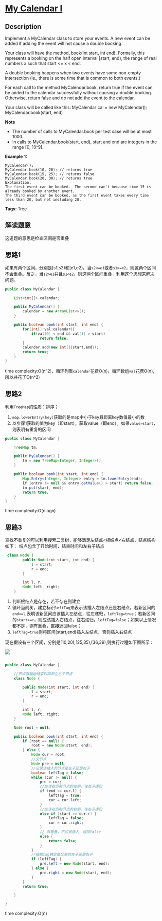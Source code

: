 # [My Calendar I][title]

## Description

Implement a MyCalendar class to store your events. A new event can be added if adding the event will not cause a double booking.

Your class will have the method, book(int start, int end). Formally, this represents a booking on the half open interval [start, end), the range of real numbers x such that start <= x < end.

A double booking happens when two events have some non-empty intersection (ie., there is some time that is common to both events.)

For each call to the method MyCalendar.book, return true if the event can be added to the calendar successfully without causing a double booking. Otherwise, return false and do not add the event to the calendar.

Your class will be called like this: MyCalendar cal = new MyCalendar(); MyCalendar.book(start, end)

**Note**
- The number of calls to MyCalendar.book per test case will be at most 1000.
- In calls to MyCalendar.book(start, end), start and end are integers in the range [0, 10^9].

**Example 1:**

```
MyCalendar();
MyCalendar.book(10, 20); // returns true
MyCalendar.book(15, 25); // returns false
MyCalendar.book(20, 30); // returns true
Explanation: 
The first event can be booked.  The second can't because time 15 is already booked by another event.
The third event can be booked, as the first event takes every time less than 20, but not including 20.
```

**Tags:** Tree

## 解读题意
这道题的意思是检查区间是否重叠

## 思路1 
如果有两个区间，分别是[s1,s2)和[e1,e2)。当`s2<=e1`或者`s1>=e2`，则这两个区间不会重叠。反之，当`s2>e1`并且`s1<e2`，则这两个区间重叠，利用这个思想来解决问题。

```java
public class MyCalendar {

    List<int[]> calendar;

    public MyCalendar() {
        calendar = new ArrayList<>();
    }

    public boolean book(int start, int end) {
        for(int[] val:calendar){
            if(val[0] < end && val[1] > start)
                return false;
        }
        calendar.add(new int[]{start,end});
        return true;
    }
}
```
time complexity:O(n^2)，循环列表`calendar`花费O(n)，循环数组`val`花费O(n),所以共花了O(n^2)

## 思路2
利用`TreeMap`的性质：排序；
1. `map.lowerEntry(key)`获取的是map中小于key且距离key数值最小的数
2. 以步骤1获取的值为key（即start），获取value（即end）。如果`value>start`，则表明有重复的区间


```java
public class MyCalendar {

    TreeMap tm;

    public MyCalendar() {
        tm = new TreeMap<Integer, Integer>();
    }

    public boolean book(int start, int end) {
        Map.Entry<Integer, Integer> entry = tm.lowerEntry(end);
        if (entry != null && entry.getValue() > start) return false;
        tm.put(start, end);
        return true;
    }
}
```
time complexity:O(nlogn)

## 思路3
查找不重复的可以利用搜索二叉树，能够满足左结点<根结点<右结点，结点结构如下：
结点包含了开始时间，结束时间和左右子结点
```java
 class Node {
        public Node(int start, int end) {
            l = start;
            r = end;
        }

        int l, r;
        Node left, right;
    }
```
1. 判断根结点是存在，若不存在则建立
2. 循环当前树，建立标识`leftTag`来表示该插入左结点还是右结点。若新区间的`end<=l`,表明该新区间应该插入左结点，往左递归，`leftTag=true`；若新区间的`start>=r`，则应该插入右结点，往右递归，`leftTag=false`；如果以上情况都不是，则有重叠，直接返回false；
3. `leftTag=true`则将区间[start,end)插入左结点，否则插入右结点

现在假设有三个区间，分别是[10,20),[25,35),[36,39),则执行过程如下图所示：

![](https://i.imgur.com/O61x5G1.png)

```java

public class MyCalendar {

    //节点有起始结束时间和左右子节点
    class Node {

        public Node(int start, int end) {
            l = start;
            r = end;
        }

        int l, r;
        Node left, right;
    }

    Node root = null;

    public boolean book(int start, int end) {
        if (root == null) {
            root = new Node(start, end);
        } else {
            Node cur = root;
            //父节点
            Node pre = null;
            //记录该插入的节点是左子还是右子
            boolean leftTag = false;
            while (cur != null) {
                pre = cur;
                //应该在当前节点的左侧，往左子递归
                if (end <= cur.l) {
                    leftTag = true;
                    cur = cur.left;
                }
                //应该在当前节点的右侧，往右子递归
                else if (start >= cur.r) {
                    leftTag = false;
                    cur = cur.right;
                }
                // 有重叠，不应该插入，返回false
                else {
                    return false;
                }
            }
            //根据tag确定是父亲的左子还是右子
            if (leftTag) {
                pre.left = new Node(start, end);
            } else {
                pre.right = new Node(start, end);
            }
        }
        return true;

    }

}

```
time complexity:O(n)

[title]: https://leetcode.com/problems/my-calendar-i/description/
